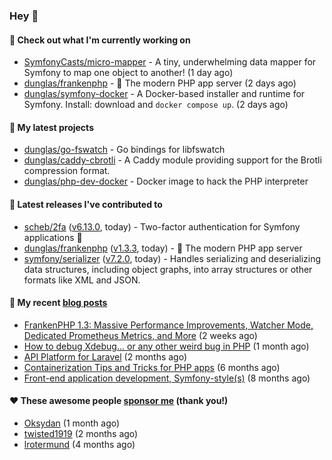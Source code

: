 ### Hey 👋

#### 👷 Check out what I'm currently working on

- [SymfonyCasts/micro-mapper](https://github.com/SymfonyCasts/micro-mapper) - A tiny, underwhelming data mapper for Symfony to map one object to another! (1 day ago)
- [dunglas/frankenphp](https://github.com/dunglas/frankenphp) - 🧟 The modern PHP app server (2 days ago)
- [dunglas/symfony-docker](https://github.com/dunglas/symfony-docker) - A Docker-based installer and runtime for Symfony. Install: download and `docker compose up`. (2 days ago)

#### 🌱 My latest projects

- [dunglas/go-fswatch](https://github.com/dunglas/go-fswatch) - Go bindings for libfswatch
- [dunglas/caddy-cbrotli](https://github.com/dunglas/caddy-cbrotli) - A Caddy module providing support for the Brotli compression format.
- [dunglas/php-dev-docker](https://github.com/dunglas/php-dev-docker) - Docker image to hack the PHP interpreter

#### 🔭 Latest releases I've contributed to

- [scheb/2fa](https://github.com/scheb/2fa) ([v6.13.0](https://github.com/scheb/2fa/releases/tag/v6.13.0), today) - Two-factor authentication for Symfony applications 🔐
- [dunglas/frankenphp](https://github.com/dunglas/frankenphp) ([v1.3.3](https://github.com/dunglas/frankenphp/releases/tag/v1.3.3), today) - 🧟 The modern PHP app server
- [symfony/serializer](https://github.com/symfony/serializer) ([v7.2.0](https://github.com/symfony/serializer/releases/tag/v7.2.0), today) - Handles serializing and deserializing data structures, including object graphs, into array structures or other formats like XML and JSON.

#### 📜 My recent [blog posts](https://dunglas.fr)

- [FrankenPHP 1.3: Massive Performance Improvements, Watcher Mode, Dedicated Prometheus Metrics, and More](https://dunglas.dev/2024/11/frankenphp-1-3-massive-performance-improvements-watcher-mode-dedicated-prometheus-metrics-and-more/) (2 weeks ago)
- [How to debug Xdebug… or any other weird bug in PHP](https://dunglas.dev/2024/10/how-to-debug-xdebug-or-any-other-weird-bug-in-php/) (1 month ago)
- [API Platform for Laravel](https://dunglas.dev/2024/09/api-platform-for-laravel/) (2 months ago)
- [Containerization Tips and Tricks for PHP apps](https://dunglas.dev/2024/05/containerization-tips-and-tricks-for-php-apps/) (6 months ago)
- [Front-end application development, Symfony-style(s)](https://dunglas.dev/2024/04/front-end-application-development-symfony-styles/) (8 months ago)

#### ❤️ These awesome people [sponsor me](https://github.com/sponsors/dunglas) (thank you!)

- [Oksydan](https://github.com/Oksydan) (1 month ago)
- [twisted1919](https://github.com/twisted1919) (2 months ago)
- [lrotermund](https://github.com/lrotermund) (4 months ago)
